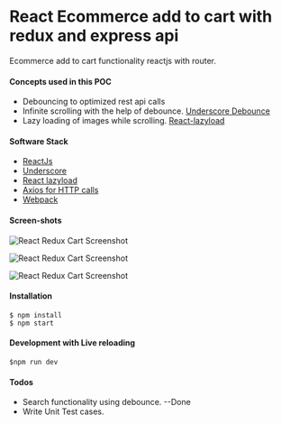 # React Ecommerce add to cart with redux and express api

Ecommerce add to cart functionality reactjs with router.

#### Concepts used in this POC
  - Debouncing to optimized rest api calls
  - Infinite scrolling with the help of debounce. [Underscore Debounce](http://underscorejs.org/#debounce)
  - Lazy loading of images while scrolling. [React-lazyload](https://github.com/jasonslyvia/react-lazyload)

#### Software Stack

  - [ReactJs](https://reactjs.org/)
  - [Underscore](http://underscorejs.org/#debounce)
  - [React lazyload](https://github.com/jasonslyvia/react-lazyload)
  - [Axios for HTTP calls](https://www.npmjs.com/package/axios)
  - [Webpack](https://www.npmjs.com/package/webpack)
#### Screen-shots


![React Redux Cart Screenshot](https://github.com/navjotdhanawat/react-redux-express-cart/blob/master/client/images/react-redux-cart-1.png?raw=true "React Redux Cart Screenshot")

![React Redux Cart Screenshot](https://github.com/navjotdhanawat/react-redux-express-cart/blob/master/client/images/react-redux-cart-2.png?raw=true "React Redux Cart Screenshot")

![React Redux Cart Screenshot](https://github.com/navjotdhanawat/react-redux-express-cart/blob/master/client/images/react-redux-cart-3.png?raw=true "React Redux Cart Screenshot")


#### Installation

```
$ npm install
$ npm start
```

#### Development with Live reloading

```
$npm run dev
```

#### Todos

 - Search functionality using debounce. --Done
 - Write Unit Test cases.
